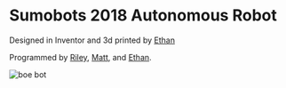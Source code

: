# Sumobots 2018 Autonomous Robot

Designed in Inventor and 3d printed by [Ethan](https://github.com/Ethan-CraneV)

Programmed by [Riley](https://github.com/rmione), [Matt](https://github.com/mmione), and [Ethan](https://github.com/Ethan-CraneV). 

![boe bot]("./img/bot.jpg")